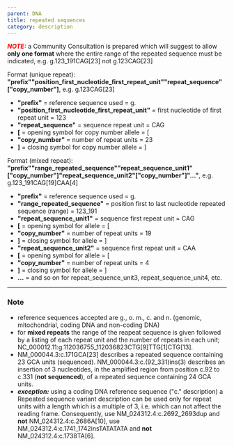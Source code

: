 ```yaml
---
parent: DNA
title: repeated sequences
category: description
---
```


_**<font color="#FF0000">NOTE:</font>**_ a Community Consultation is prepared which will suggest to allow **only one format** where the entire range of the repeated sequence must be indicated, e.g. g.123\_191CAG[23] not g.123CAG[23]

Format (unique repeat):   **"prefix""position_first_nucleotide_first_repeat_unit""repeat_sequence"["copy_number"]**,  e.g. g.123CAG[23]

*	**"prefix"**  =  reference sequence used  =  g.<br>
*	**"position_first_nucleotide_first_repeat_unit"**  =  first nucleotide of first repeat unit  =  123<br>
*	**"repeat_sequence"**  =  sequence repeat unit  =  CAG<br>
*	**[**  =  opening symbol for copy number allele  =  [<br>
*	**"copy_number"**  =  number of repeat units  =  23<br>
*	**]**  =  closing symbol for copy number allele  =  ]

Format (mixed repeat):   **"prefix""range_repeated_sequence""repeat_sequence_unit1"["copy_number"]"repeat_sequence_unit2"["copy_number"]"..."**,  e.g. g.123\_191CAG[19]CAA[4]

*	**"prefix"**  =  reference sequence used  =  g.<br>
*	**"range_repeated_sequence"**  =  position first to last nucleotide repeated sequence (range)   =  123_191<br>
*	**"repeat_sequence_unit1"**  =  sequence first repeat unit  =  CAG<br>
*	**[**  =  opening symbol for allele  =  [<br>
*	**"copy_number"**  =  number of repeat units  =  19<br>
*	**]**  =  closing symbol for allele  =  ]
*	**"repeat_sequence_unit2"**  =  sequence first repeat unit  =  CAA<br>
*	**[**  =  opening symbol for allele  =  [<br>
*	**"copy_number"**  =  number of repeat units  =  4<br>
*	**]**  =  closing symbol for allele  =  ]
*	**...**  =  and so on for repeat_sequence_unit3, repeat_sequence_unit4, etc.

---

### Note

*	reference sequences accepted are g., o. m., c. and n. (genomic, mitochondrial, coding DNA and non-coding DNA)
*	for **mixed repeats** the range of the reapeat sequence is given followed by a listing of each repeat unit and the number of repeats in each unit; NC\_000012.11:g.112036755\_112036823CTG[9]TTG[1]CTG[13].
*	NM\_000044.3:c.171GCA[23] describes a repeated sequence containing 23 GCA units (sequenced). NM\_000044.3:c.(92_331)ins(3) describes an insertion of 3 nucleotides, in the amplified region from position c.92 to c.331 (**not sequenced**), of a repeated sequence containing 24 GCA units.
*	_**exception:**_ using a coding DNA reference sequence ("c." description) a Repeated sequence variant description can be used only for repeat units with a length which is a multiple of 3, i.e. which can not affect the reading frame. Consequently, use NM\_024312.4:c.2692_2693dup and **not** NM\_024312.4:c.2686A[10], use NM\_024312.4:c.1741\_1742insTATATATA and **not** NM\_024312.4:c.1738TA[6].
